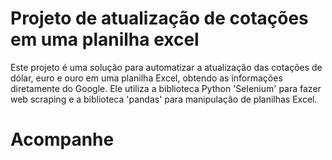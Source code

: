 # Projeto de atualização de cotações em uma planilha excel
 Este projeto é uma solução para automatizar a atualização das cotações de dólar, euro e ouro em uma planilha Excel, obtendo as informações diretamente do Google. Ele utiliza a biblioteca Python 'Selenium' para fazer web scraping e a biblioteca 'pandas' para manipulação de planilhas Excel.

# Acompanhe
